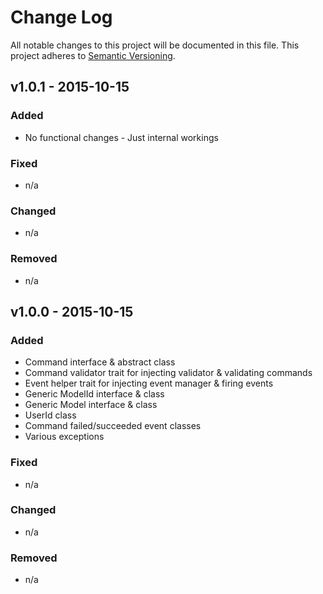 # Change Log
All notable changes to this project will be documented in this file.
This project adheres to [Semantic Versioning](http://semver.org/).

## v1.0.1 - 2015-10-15
### Added
- No functional changes - Just internal workings
### Fixed
- n/a
### Changed
- n/a
### Removed
- n/a


## v1.0.0 - 2015-10-15
### Added
- Command interface &amp; abstract class
- Command validator trait for injecting validator &amp; validating commands 
- Event helper trait for injecting event manager &amp; firing events
- Generic ModelId interface &amp; class
- Generic Model interface &amp; class
- UserId class
- Command failed/succeeded event classes
- Various exceptions
### Fixed
- n/a
### Changed
- n/a
### Removed
- n/a